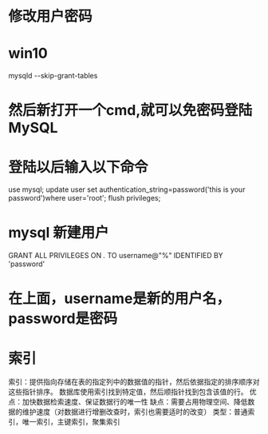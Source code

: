 # 修改用户密码
# win10 
mysqld --skip-grant-tables
# 然后新打开一个cmd,就可以免密码登陆MySQL
# 登陆以后输入以下命令
use mysql;
update user set authentication_string=password('this is your password')where user='root';
flush privileges;


# mysql 新建用户
GRANT ALL PRIVILEGES ON *.* TO username@"%" IDENTIFIED BY 'password'
# 在上面，username是新的用户名，password是密码

# 索引
索引：提供指向存储在表的指定列中的数据值的指针，然后依据指定的排序顺序对这些指针排序。
数据库使用索引找到特定值，然后顺指针找到包含该值的行。
优点：加快数据检索速度、保证数据行的唯一性
缺点：需要占用物理空间、降低数据的维护速度（对数据进行增删改查时，索引也需要适时的改变）
类型：普通索引，唯一索引，主键索引，聚集索引